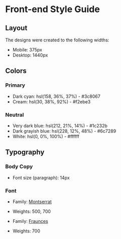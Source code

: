 # Front-end Style Guide

## Layout

The designs were created to the following widths:

- Mobile: 375px
- Desktop: 1440px

## Colors

### Primary

- Dark cyan: hsl(158, 36%, 37%) - 	#3c8067
- Cream: hsl(30, 38%, 92%) - #f2ebe3

### Neutral

- Very dark blue: hsl(212, 21%, 14%) - #1c232b
- Dark grayish blue: hsl(228, 12%, 48%) - #6c7289
- White: hsl(0, 0%, 100%) - #ffffff

## Typography

### Body Copy

- Font size (paragraph): 14px

### Font

- Family: [Montserrat](https://fonts.google.com/specimen/Montserrat)
- Weights: 500, 700

- Family: [Fraunces](https://fonts.google.com/specimen/Fraunces)
- Weights: 700
